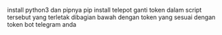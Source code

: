 install python3 dan pipnya
pip install telepot
ganti token dalam script tersebut yang terletak dibagian bawah dengan token yang sesuai dengan token bot telegram anda
